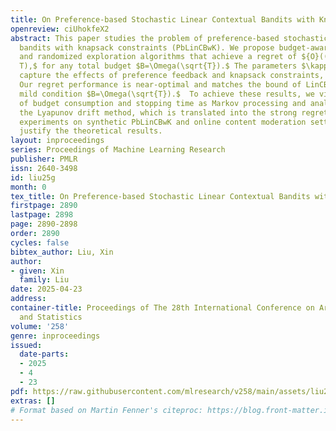 ```yaml
---
title: On Preference-based Stochastic Linear Contextual Bandits with Knapsacks
openreview: ciUhokfeX2
abstract: This paper studies the problem of preference-based stochastic linear contextual
  bandits with knapsack constraints (PbLinCBwK). We propose budget-aware optimistic
  and randomized exploration algorithms that achieve a regret of ${O}((\kappa+\frac{T\nu^*}{B})\sqrt{T}\log
  T),$ for any total budget $B=\Omega(\sqrt{T}).$ The parameters $\kappa$ and $\frac{T\nu^*}{B}$
  capture the effects of preference feedback and knapsack constraints, respectively.
  Our regret performance is near-optimal and matches the bound of LinCBwK under the
  mild condition $B=\Omega(\sqrt{T}).$  To achieve these results, we view the process
  of budget consumption and stopping time as Markov processing and analyze it via
  the Lyapunov drift method, which is translated into the strong regret guarantee.  The
  experiments on synthetic PbLinCBwK and online content moderation setting further
  justify the theoretical results.
layout: inproceedings
series: Proceedings of Machine Learning Research
publisher: PMLR
issn: 2640-3498
id: liu25g
month: 0
tex_title: On Preference-based Stochastic Linear Contextual Bandits with Knapsacks
firstpage: 2890
lastpage: 2898
page: 2890-2898
order: 2890
cycles: false
bibtex_author: Liu, Xin
author:
- given: Xin
  family: Liu
date: 2025-04-23
address:
container-title: Proceedings of The 28th International Conference on Artificial Intelligence
  and Statistics
volume: '258'
genre: inproceedings
issued:
  date-parts:
  - 2025
  - 4
  - 23
pdf: https://raw.githubusercontent.com/mlresearch/v258/main/assets/liu25g/liu25g.pdf
extras: []
# Format based on Martin Fenner's citeproc: https://blog.front-matter.io/posts/citeproc-yaml-for-bibliographies/
---
```

